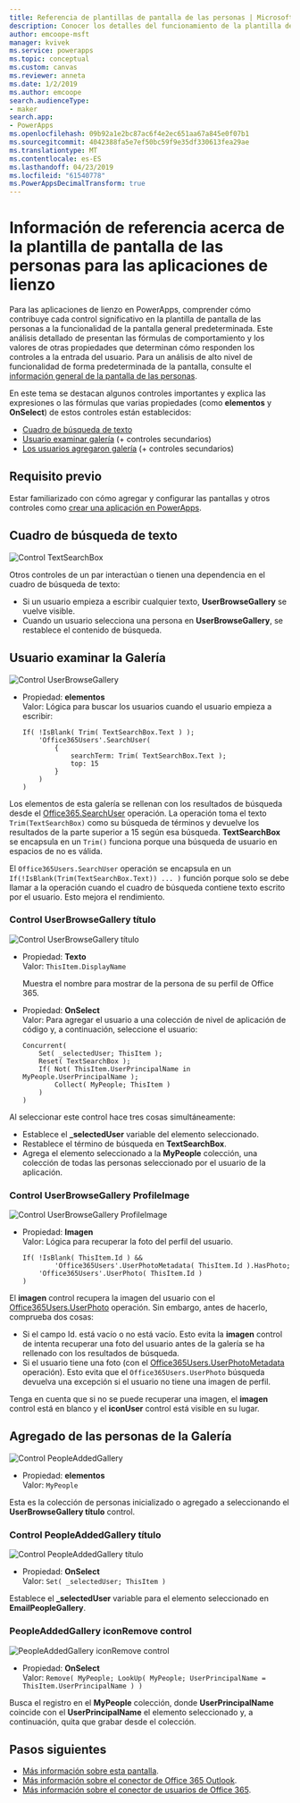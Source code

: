 ```yaml
---
title: Referencia de plantillas de pantalla de las personas | Microsoft Docs
description: Conocer los detalles del funcionamiento de la plantilla de pantalla de las personas para las aplicaciones de lienzo en PowerApps
author: emcoope-msft
manager: kvivek
ms.service: powerapps
ms.topic: conceptual
ms.custom: canvas
ms.reviewer: anneta
ms.date: 1/2/2019
ms.author: emcoope
search.audienceType:
- maker
search.app:
- PowerApps
ms.openlocfilehash: 09b92a1e2bc87ac6f4e2ec651aa67a845e0f07b1
ms.sourcegitcommit: 4042388fa5e7ef50bc59f9e35df330613fea29ae
ms.translationtype: MT
ms.contentlocale: es-ES
ms.lasthandoff: 04/23/2019
ms.locfileid: "61540778"
ms.PowerAppsDecimalTransform: true
---
```

# <a name="reference-information-about-the-people-screen-template-for-canvas-apps"></a>Información de referencia acerca de la plantilla de pantalla de las personas para las aplicaciones de lienzo

Para las aplicaciones de lienzo en PowerApps, comprender cómo contribuye cada control significativo en la plantilla de pantalla de las personas a la funcionalidad de la pantalla general predeterminada. Este análisis detallado de presentan las fórmulas de comportamiento y los valores de otras propiedades que determinan cómo responden los controles a la entrada del usuario. Para un análisis de alto nivel de funcionalidad de forma predeterminada de la pantalla, consulte el [información general de la pantalla de las personas](people-screen-overview.md).

En este tema se destacan algunos controles importantes y explica las expresiones o las fórmulas que varias propiedades (como **elementos** y **OnSelect**) de estos controles están establecidos:

* [Cuadro de búsqueda de texto](#text-search-box)
* [Usuario examinar galería](#user-browse-gallery) (+ controles secundarios)
* [Los usuarios agregaron galería](#people-added-gallery) (+ controles secundarios)

## <a name="prerequisite"></a>Requisito previo

Estar familiarizado con cómo agregar y configurar las pantallas y otros controles como [crear una aplicación en PowerApps](../data-platform-create-app-scratch.md).

## <a name="text-search-box"></a>Cuadro de búsqueda de texto

![Control TextSearchBox](media/people-screen/people-search-box.png)

Otros controles de un par interactúan o tienen una dependencia en el cuadro de búsqueda de texto:

* Si un usuario empieza a escribir cualquier texto, **UserBrowseGallery** se vuelve visible.
* Cuando un usuario selecciona una persona en **UserBrowseGallery**, se restablece el contenido de búsqueda.

## <a name="user-browse-gallery"></a>Usuario examinar la Galería

![Control UserBrowseGallery](media/people-screen/people-browse-gall.png)

* Propiedad: **elementos**<br>
    Valor: Lógica para buscar los usuarios cuando el usuario empieza a escribir:
    
    ```powerapps-comma
    If( !IsBlank( Trim( TextSearchBox.Text ) ); 
        'Office365Users'.SearchUser(
            {
                searchTerm: Trim( TextSearchBox.Text ); 
                top: 15
            }
        )
    )
    ```
    
Los elementos de esta galería se rellenan con los resultados de búsqueda desde el [Office365.SearchUser](https://docs.microsoft.com/connectors/office365users/#searchuser) operación. La operación toma el texto `Trim(TextSearchBox)` como su búsqueda de términos y devuelve los resultados de la parte superior a 15 según esa búsqueda. **TextSearchBox** se encapsula en un `Trim()` funciona porque una búsqueda de usuario en espacios de no es válida.

El `Office365Users.SearchUser` operación se encapsula en un `If(!IsBlank(Trim(TextSearchBox.Text)) ... )` función porque solo se debe llamar a la operación cuando el cuadro de búsqueda contiene texto escrito por el usuario. Esto mejora el rendimiento.

### <a name="userbrowsegallery-title-control"></a>Control UserBrowseGallery título

![Control UserBrowseGallery título](media/people-screen/people-browse-gall-title.png)

* Propiedad: **Texto**<br>Valor: `ThisItem.DisplayName`

  Muestra el nombre para mostrar de la persona de su perfil de Office 365.

* Propiedad: **OnSelect**<br>
    Valor: Para agregar el usuario a una colección de nivel de aplicación de código y, a continuación, seleccione el usuario:

    ```powerapps-comma
    Concurrent(
        Set( _selectedUser; ThisItem );
        Reset( TextSearchBox );
        If( Not( ThisItem.UserPrincipalName in MyPeople.UserPrincipalName ); 
            Collect( MyPeople; ThisItem )
        )
    )
    ```
Al seleccionar este control hace tres cosas simultáneamente:

   * Establece el  **\_selectedUser** variable del elemento seleccionado.
   * Restablece el término de búsqueda en **TextSearchBox**.
   * Agrega el elemento seleccionado a la **MyPeople** colección, una colección de todas las personas seleccionado por el usuario de la aplicación.

### <a name="userbrowsegallery-profileimage-control"></a>Control UserBrowseGallery ProfileImage

![Control UserBrowseGallery ProfileImage](media/people-screen/people-browse-gall-image.png)

* Propiedad: **Imagen**<br>
    Valor: Lógica para recuperar la foto del perfil del usuario.

    ```powerapps-comma
    If( !IsBlank( ThisItem.Id ) && 
            'Office365Users'.UserPhotoMetadata( ThisItem.Id ).HasPhoto;
        'Office365Users'.UserPhoto( ThisItem.Id )
    )
    ```

El **imagen** control recupera la imagen del usuario con el [Office365Users.UserPhoto](https://docs.microsoft.com/connectors/office365users/#get-user-photo--v1-) operación. Sin embargo, antes de hacerlo, comprueba dos cosas:
  
   * Si el campo Id. está vacío o no está vacío. Esto evita la **imagen** control de intenta recuperar una foto del usuario antes de la galería se ha rellenado con los resultados de búsqueda.
   * Si el usuario tiene una foto (con el [Office365Users.UserPhotoMetadata](https://docs.microsoft.com/connectors/office365users/#get-user-photo-metadata) operación). Esto evita que el `Office365Users.UserPhoto` búsqueda devuelva una excepción si el usuario no tiene una imagen de perfil.

Tenga en cuenta que si no se puede recuperar una imagen, el **imagen** control está en blanco y el **iconUser** control está visible en su lugar.

## <a name="people-added-gallery"></a>Agregado de las personas de la Galería

![Control PeopleAddedGallery](media/people-screen/people-people-gall.png)

* Propiedad: **elementos**<br>
    Valor: `MyPeople`

Esta es la colección de personas inicializado o agregado a seleccionando el **UserBrowseGallery título** control.

### <a name="peopleaddedgallery-title-control"></a>Control PeopleAddedGallery título

![Control PeopleAddedGallery título](media/people-screen/people-people-gall-title.png)

* Propiedad: **OnSelect**<br>
    Valor: `Set( _selectedUser; ThisItem )`

Establece el **_selectedUser** variable para el elemento seleccionado en **EmailPeopleGallery**.

### <a name="peopleaddedgallery-iconremove-control"></a>PeopleAddedGallery iconRemove control

![PeopleAddedGallery iconRemove control](media/people-screen/people-people-gall-delete.png)

* Propiedad: **OnSelect**<br>
    Valor: `Remove( MyPeople; LookUp( MyPeople; UserPrincipalName = ThisItem.UserPrincipalName ) )`

Busca el registro en el **MyPeople** colección, donde **UserPrincipalName** coincide con el **UserPrincipalName** el elemento seleccionado y, a continuación, quita que grabar desde el colección.

## <a name="next-steps"></a>Pasos siguientes

* [Más información sobre esta pantalla](./people-screen-overview.md).
* [Más información sobre el conector de Office 365 Outlook](../connections/connection-office365-outlook.md).
* [Más información sobre el conector de usuarios de Office 365](../connections/connection-office365-users.md).
